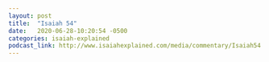 ```yaml
---
layout: post
title:  "Isaiah 54"
date:   2020-06-28-10:20:54 -0500
categories: isaiah-explained
podcast_link: http://www.isaiahexplained.com/media/commentary/Isaiah54.mp3
---
```

